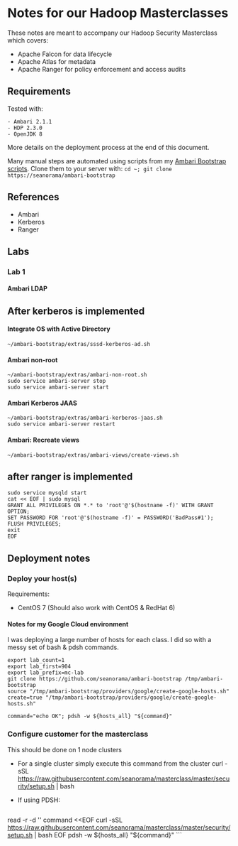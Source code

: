 # Notes for our Hadoop Masterclasses

These notes are meant to accompany our Hadoop Security Masterclass which covers:
- Apache Falcon for data lifecycle
- Apache Atlas for metadata
- Apache Ranger for policy enforcement and access audits

## Requirements

Tested with:

    - Ambari 2.1.1
    - HDP 2.3.0
    - OpenJDK 8

More details on the deployment process at the end of this document.

Many manual steps are automated using scripts from my [Ambari Bootstrap scripts](https://seanorama/ambari-bootstrap). Clone them to your server with:
`cd ~; git clone https://seanorama/ambari-bootstrap`

## References

- Ambari
- Kerberos
- Ranger

## Labs

### Lab 1
#### Ambari LDAP
## After kerberos is implemented
#### Integrate OS with Active Directory
```
~/ambari-bootstrap/extras/sssd-kerberos-ad.sh
```
#### Ambari non-root
```
~/ambari-bootstrap/extras/ambari-non-root.sh
sudo service ambari-server stop
sudo service ambari-server start
```
#### Ambari Kerberos JAAS
```
~/ambari-bootstrap/extras/ambari-kerberos-jaas.sh
sudo service ambari-server restart
```
#### Ambari: Recreate views

```
~/ambari-bootstrap/extras/ambari-views/create-views.sh
```

## after ranger is implemented
```
sudo service mysqld start
cat << EOF | sudo mysql
GRANT ALL PRIVILEGES ON *.* to 'root'@'$(hostname -f)' WITH GRANT OPTION;
SET PASSWORD FOR 'root'@'$(hostname -f)' = PASSWORD('BadPass#1');
FLUSH PRIVILEGES;
exit
EOF
```

## Deployment notes

### Deploy your host(s)

Requirements:

  - CentOS 7 (Should also work with CentOS & RedHat 6)

#### Notes for my Google Cloud environment

I was deploying a large number of hosts for each class. I did so with a messy set of bash & pdsh commands.

```
export lab_count=1
export lab_first=904
export lab_prefix=mc-lab
git clone https://github.com/seanorama/ambari-bootstrap /tmp/ambari-bootstrap
source "/tmp/ambari-bootstrap/providers/google/create-google-hosts.sh"
create=true "/tmp/ambari-bootstrap/providers/google/create-google-hosts.sh"
```

```
command="echo OK"; pdsh -w ${hosts_all} "${command}"
```

### Configure customer for the masterclass

This should be done on 1 node clusters

- For a single cluster simply execute this command from the cluster
curl -sSL https://raw.githubusercontent.com/seanorama/masterclass/master/security/setup.sh | bash

- If using PDSH:

    ```
read -r -d '' command <<EOF
curl -sSL https://raw.githubusercontent.com/seanorama/masterclass/master/security/setup.sh | bash
EOF
pdsh -w ${hosts_all} "${command}"
    ```
